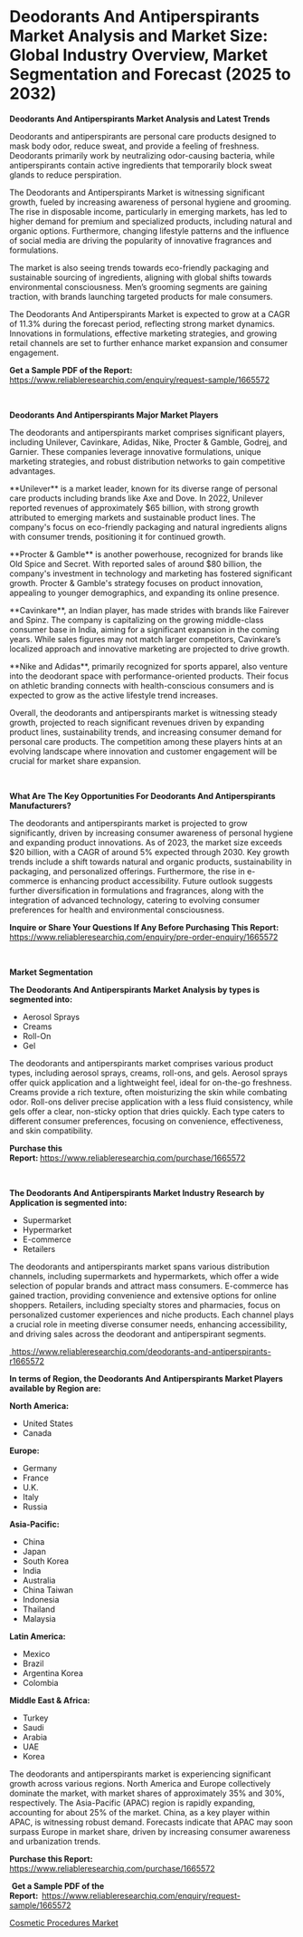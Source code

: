 <p><h1>Deodorants And Antiperspirants Market Analysis and Market Size: Global Industry Overview, Market Segmentation and Forecast (2025 to 2032)</h1></p><p><strong>Deodorants And Antiperspirants Market Analysis and Latest Trends</strong></p>
<p><p>Deodorants and antiperspirants are personal care products designed to mask body odor, reduce sweat, and provide a feeling of freshness. Deodorants primarily work by neutralizing odor-causing bacteria, while antiperspirants contain active ingredients that temporarily block sweat glands to reduce perspiration.</p><p>The Deodorants and Antiperspirants Market is witnessing significant growth, fueled by increasing awareness of personal hygiene and grooming. The rise in disposable income, particularly in emerging markets, has led to higher demand for premium and specialized products, including natural and organic options. Furthermore, changing lifestyle patterns and the influence of social media are driving the popularity of innovative fragrances and formulations.</p><p>The market is also seeing trends towards eco-friendly packaging and sustainable sourcing of ingredients, aligning with global shifts towards environmental consciousness. Men’s grooming segments are gaining traction, with brands launching targeted products for male consumers.</p><p>The Deodorants And Antiperspirants Market is expected to grow at a CAGR of 11.3% during the forecast period, reflecting strong market dynamics. Innovations in formulations, effective marketing strategies, and growing retail channels are set to further enhance market expansion and consumer engagement.</p></p>
<p><strong>Get a Sample PDF of the Report:&nbsp;</strong> <a href="https://www.reliableresearchiq.com/enquiry/request-sample/1665572?utm_campaign=2285&utm_medium=2&utm_source=Github&utm_content=ia&utm_term=04042025&utm_id=deodorants-and-antiperspirants">https://www.reliableresearchiq.com/enquiry/request-sample/1665572</a></p>
<p>&nbsp;</p>
<p><strong>Deodorants And Antiperspirants Major Market Players</strong></p>
<p><p>The deodorants and antiperspirants market comprises significant players, including Unilever, Cavinkare, Adidas, Nike, Procter & Gamble, Godrej, and Garnier. These companies leverage innovative formulations, unique marketing strategies, and robust distribution networks to gain competitive advantages.</p><p>**Unilever** is a market leader, known for its diverse range of personal care products including brands like Axe and Dove. In 2022, Unilever reported revenues of approximately $65 billion, with strong growth attributed to emerging markets and sustainable product lines. The company's focus on eco-friendly packaging and natural ingredients aligns with consumer trends, positioning it for continued growth.</p><p>**Procter & Gamble** is another powerhouse, recognized for brands like Old Spice and Secret. With reported sales of around $80 billion, the company's investment in technology and marketing has fostered significant growth. Procter & Gamble's strategy focuses on product innovation, appealing to younger demographics, and expanding its online presence.</p><p>**Cavinkare**, an Indian player, has made strides with brands like Fairever and Spinz. The company is capitalizing on the growing middle-class consumer base in India, aiming for a significant expansion in the coming years. While sales figures may not match larger competitors, Cavinkare’s localized approach and innovative marketing are projected to drive growth.</p><p>**Nike and Adidas**, primarily recognized for sports apparel, also venture into the deodorant space with performance-oriented products. Their focus on athletic branding connects with health-conscious consumers and is expected to grow as the active lifestyle trend increases.</p><p>Overall, the deodorants and antiperspirants market is witnessing steady growth, projected to reach significant revenues driven by expanding product lines, sustainability trends, and increasing consumer demand for personal care products. The competition among these players hints at an evolving landscape where innovation and customer engagement will be crucial for market share expansion.</p></p>
<p>&nbsp;</p>
<p><strong>What Are The Key Opportunities For Deodorants And Antiperspirants Manufacturers?</strong></p>
<p><p>The deodorants and antiperspirants market is projected to grow significantly, driven by increasing consumer awareness of personal hygiene and expanding product innovations. As of 2023, the market size exceeds $20 billion, with a CAGR of around 5% expected through 2030. Key growth trends include a shift towards natural and organic products, sustainability in packaging, and personalized offerings. Furthermore, the rise in e-commerce is enhancing product accessibility. Future outlook suggests further diversification in formulations and fragrances, along with the integration of advanced technology, catering to evolving consumer preferences for health and environmental consciousness.</p></p>
<p><strong>Inquire or Share Your Questions If Any Before Purchasing This Report:</strong> <a href="https://www.reliableresearchiq.com/enquiry/pre-order-enquiry/1665572?utm_campaign=2285&utm_medium=2&utm_source=Github&utm_content=ia&utm_term=04042025&utm_id=deodorants-and-antiperspirants">https://www.reliableresearchiq.com/enquiry/pre-order-enquiry/1665572</a></p>
<p>&nbsp;</p>
<p><strong>Market Segmentation</strong></p>
<p><strong>The Deodorants And Antiperspirants Market Analysis by types is segmented into:</strong></p>
<p><ul><li>Aerosol Sprays</li><li>Creams</li><li>Roll-On</li><li>Gel</li></ul></p>
<p><p>The deodorants and antiperspirants market comprises various product types, including aerosol sprays, creams, roll-ons, and gels. Aerosol sprays offer quick application and a lightweight feel, ideal for on-the-go freshness. Creams provide a rich texture, often moisturizing the skin while combating odor. Roll-ons deliver precise application with a less fluid consistency, while gels offer a clear, non-sticky option that dries quickly. Each type caters to different consumer preferences, focusing on convenience, effectiveness, and skin compatibility.</p></p>
<p><strong>Purchase this Report:&nbsp;</strong><a href="https://www.reliableresearchiq.com/purchase/1665572?utm_campaign=2285&utm_medium=2&utm_source=Github&utm_content=ia&utm_term=04042025&utm_id=deodorants-and-antiperspirants">https://www.reliableresearchiq.com/purchase/1665572</a></p>
<p>&nbsp;</p>
<p><strong>The Deodorants And Antiperspirants Market Industry Research by Application is segmented into:</strong></p>
<p><ul><li>Supermarket</li><li>Hypermarket</li><li>E-commerce</li><li>Retailers</li></ul></p>
<p><p>The deodorants and antiperspirants market spans various distribution channels, including supermarkets and hypermarkets, which offer a wide selection of popular brands and attract mass consumers. E-commerce has gained traction, providing convenience and extensive options for online shoppers. Retailers, including specialty stores and pharmacies, focus on personalized customer experiences and niche products. Each channel plays a crucial role in meeting diverse consumer needs, enhancing accessibility, and driving sales across the deodorant and antiperspirant segments.</p></p>
<p><a href="https://www.reliableresearchiq.com/deodorants-and-antiperspirants-r1665572?utm_campaign=2285&utm_medium=2&utm_source=Github&utm_content=ia&utm_term=04042025&utm_id=deodorants-and-antiperspirants">&nbsp;https://www.reliableresearchiq.com/deodorants-and-antiperspirants-r1665572</a></p>
<p><strong>In terms of Region, the Deodorants And Antiperspirants Market Players available by Region are:</strong></p>
<p>
    <p> <strong> North America: </strong>
        <ul>
            <li>United States</li>
            <li>Canada</li>
        </ul>
        </p> 
    <p> <strong> Europe: </strong>
        <ul>
            <li>Germany</li>
            <li>France</li>
            <li>U.K.</li>
            <li>Italy</li>
            <li>Russia</li>
        </ul>
        </p> 
    <p> <strong> Asia-Pacific: </strong>
        <ul>
            <li>China</li>
            <li>Japan</li>
            <li>South Korea</li>
            <li>India</li>
            <li>Australia</li>
            <li>China Taiwan</li>
            <li>Indonesia</li>
            <li>Thailand</li>
            <li>Malaysia</li>
        </ul>
        </p> 
    <p> <strong> Latin America: </strong>
        <ul>
            <li>Mexico</li>
            <li>Brazil</li>
            <li>Argentina Korea</li>
            <li>Colombia</li>
        </ul>
        </p> 
    <p> <strong> Middle East & Africa: </strong>
        <ul>
            <li>Turkey</li>
            <li>Saudi</li>
            <li>Arabia</li>
            <li>UAE</li>
            <li>Korea</li>
        </ul>
    </p>
    </p>
<p><p>The deodorants and antiperspirants market is experiencing significant growth across various regions. North America and Europe collectively dominate the market, with market shares of approximately 35% and 30%, respectively. The Asia-Pacific (APAC) region is rapidly expanding, accounting for about 25% of the market. China, as a key player within APAC, is witnessing robust demand. Forecasts indicate that APAC may soon surpass Europe in market share, driven by increasing consumer awareness and urbanization trends.</p></p>
<p><strong>Purchase this Report: </strong><a href="https://www.reliableresearchiq.com/purchase/1665572?utm_campaign=2285&utm_medium=2&utm_source=Github&utm_content=ia&utm_term=04042025&utm_id=deodorants-and-antiperspirants">https://www.reliableresearchiq.com/purchase/1665572</a></p>
<p>&nbsp;<strong>Get a Sample PDF of the Report:&nbsp;&nbsp;</strong><a href="https://www.reliableresearchiq.com/enquiry/request-sample/1665572?utm_campaign=2285&utm_medium=2&utm_source=Github&utm_content=ia&utm_term=04042025&utm_id=deodorants-and-antiperspirants">https://www.reliableresearchiq.com/enquiry/request-sample/1665572</a></p>
<p><strong></strong></p>
<p><p><a href="https://github.com/JubayerMia832/Market-Research-Report-List-2/blob/main/cosmetic-procedures-market.md?utm_campaign=2285&utm_medium=2&utm_source=Github&utm_content=ia&utm_term=04042025&utm_id=deodorants-and-antiperspirants">Cosmetic Procedures Market</a></p></p>